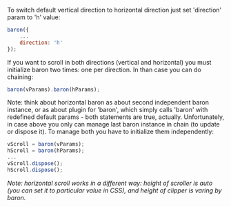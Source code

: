 To switch default vertical direction to horizontal direction just set 'direction' param to 'h' value:

```js
baron({
    ...
    direction: 'h'
});
```

If you want to scroll in both directions (vertical and horizontal) you must initialize baron two times: one per direction. In than case you can do chaining:

```js
baron(vParams).baron(hParams);
```

Note: think about horizontal baron as about second independent baron instance, or as about plugin for 'baron', which simply calls 'baron' with redefined default params - both statements are true, actually. Unfortunately, in case above you only can manage last baron instance in chain (to update or dispose it). To manage both you have to initialize them independently:

```js
vScroll = baron(vParams);
hScroll = baron(hParams);
...
vScroll.dispose();
hScroll.dispose();
```

*Note: horizontal scroll works in a different way: height of scroller is auto (you can set it to particular value in CSS), and height of clipper is varing by baron.*